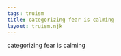```yaml
---
tags: truism
title: categorizing fear is calming
layout: truism.njk
---
```


categorizing fear is calming